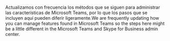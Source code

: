 <span data-ttu-id="cc4a6-101">Actualizamos con frecuencia los métodos que se siguen para administrar las características de Microsoft Teams, por lo que los pasos que se incluyen aquí pueden diferir ligeramente.</span><span class="sxs-lookup"><span data-stu-id="cc4a6-101">We are frequently updating how you can manage features found in Microsoft Teams so the steps here might be a little different in the Microsoft Teams and Skype for Business admin center.</span></span>